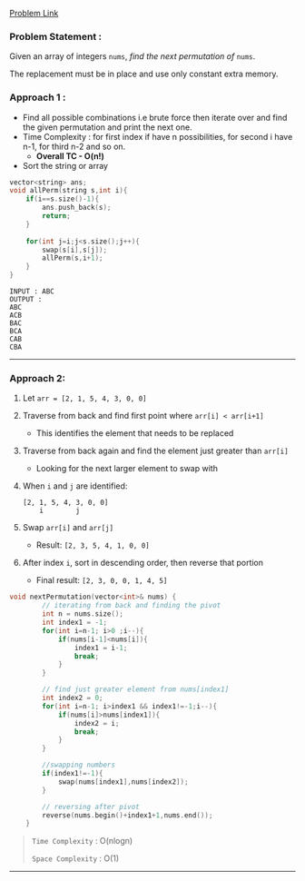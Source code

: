 
[Problem Link](https://leetcode.com/problems/next-permutation/description/)

### Problem Statement : 
Given an array of integers `nums`, _find the next permutation of_ `nums`.

The replacement must be in place and use only constant extra memory.



### Approach 1 :

- Find all possible combinations i.e brute force then iterate over and find the given permutation and print the next one.
- Time Complexity : for first index if have n possibilities, for second i have n-1, for third n-2 and so on.
	- **Overall TC - O(n!)**
- Sort the string or array
```cpp
vector<string> ans;
void allPerm(string s,int i){
    if(i==s.size()-1){
        ans.push_back(s);
        return;
    }
    
    for(int j=i;j<s.size();j++){
        swap(s[i],s[j]);
        allPerm(s,i+1);    
    }
}
```

```
INPUT : ABC
OUTPUT : 
ABC
ACB
BAC
BCA
CAB
CBA
```

---

### Approach 2:


1. Let `arr = [2, 1, 5, 4, 3, 0, 0]`
2. Traverse from back and find first point where `arr[i] < arr[i+1]`
    
    - This identifies the element that needs to be replaced
3. Traverse from back again and find the element just greater than `arr[i]`
    
    - Looking for the next larger element to swap with
4. When `i` and `j` are identified:
    
    ```
    [2, 1, 5, 4, 3, 0, 0]
        i        j
    ```
    
5. Swap `arr[i]` and `arr[j]`
    
    - Result: `[2, 3, 5, 4, 1, 0, 0]`
6. After index `i`, sort in descending order, then reverse that portion
    
    - Final result: `[2, 3, 0, 0, 1, 4, 5]`
```cpp
void nextPermutation(vector<int>& nums) {
        // iterating from back and finding the pivot
        int n = nums.size();
        int index1 = -1;
        for(int i=n-1; i>0 ;i--){
            if(nums[i-1]<nums[i]){
                index1 = i-1;
                break;
            }
        }

        // find just greater element from nums[index1]
        int index2 = 0;
        for(int i=n-1; i>index1 && index1!=-1;i--){
            if(nums[i]>nums[index1]){
                index2 = i;
                break;
            }
        }

        //swapping numbers
        if(index1!=-1){
            swap(nums[index1],nums[index2]);
        }

        // reversing after pivot 
        reverse(nums.begin()+index1+1,nums.end());
    }
```

> `Time Complexity` : O(nlogn)
> 
> `Space Complexity` : O(1)

---
